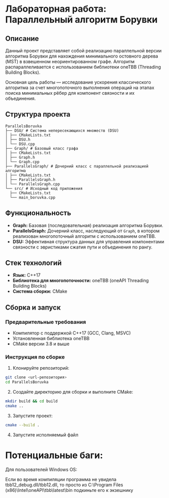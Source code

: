 ﻿# Лабораторная работа: Параллельный алгоритм Борувки

## Описание

Данный проект представляет собой реализацию параллельной версии алгоритма Борувки для нахождения минимального остовного дерева (MST) в взвешенном неориентированном графе. Алгоритм распараллеливается с использованием библиотеки oneTBB (Threading Building Blocks).

Основная цель работы — исследование ускорения классического алгоритма за счет многопоточного выполнения операций на этапах поиска минимальных рёбер для компонент связности и их объединения.

## Структура проекта
```
ParallelsBoruvka
├── DSU/ # Система непересекающихся множеств (DSU)
│ ├── CMakeLists.txt
│ ├── DSU.h
│ └── DSU.cpp
├── Graph/ # Базовый класс графа
│ ├── CMakeLists.txt
│ ├── Graph.h
│ └── Graph.cpp
├── ParallelsGraph/ # Дочерний класс с параллельной реализацией алгоритма 
│ ├── CMakeLists.txt
│ ├── ParallelsGraph.h
│ └── ParallelsGraph.cpp
└── src/ # Исходный код приложения
  ├── CMakeLists.txt
  └── main_boruvka.cpp
```


## Функциональность

- **Graph:** Базовая (последовательная) реализация алгоритма Борувки.
- **ParallelsGraph:** Дочерний класс, наследующий от `Graph`, в котором реализован многопоточный алгоритм с использованием oneTBB.
- **DSU:** Эффективная структура данных для управления компонентами связности с эвристиками сжатия пути и объединения по рангу.

## Стек технологий

- **Язык:** C++17
- **Библиотека для многопоточности:** oneTBB (oneAPI Threading Building Blocks)
- **Система сборки:** CMake

## Сборка и запуск

### Предварительные требования

- Компилятор с поддержкой C++17 (GCC, Clang, MSVC)
- Установленная библиотека oneTBB
- CMake версии 3.8 и выше

### Инструкция по сборке

1. Клонируйте репозиторий:
```bash
git clone <url-репозитория>
cd ParallelsBoruvka
```
2. Создайте директорию для сборки и выполните CMake:
```bash
mkdir build && cd build
cmake ..
```

3. Запустите проект:
```bash
cmake --build .
```

4. Запустите исполняемый файл

# Потенциальные баги:

Для пользователей Windows OS:

Если во время компиляции программа не увидела tbb12_debug.dll/tbb12.dll, то просто из C:\Program Files (x86)\Intel\oneAPI\tbb\latest\bin подкиньте его к экзешнику
